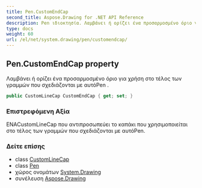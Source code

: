 ```yaml
---
title: Pen.CustomEndCap
second_title: Aspose.Drawing for .NET API Reference
description: Pen ιδιοκτησία. Λαμβάνει ή ορίζει ένα προσαρμοσμένο όριο για χρήση στο τέλος των γραμμών που σχεδιάζονται με αυτόPen .
type: docs
weight: 60
url: /el/net/system.drawing/pen/customendcap/
---
```

## Pen.CustomEndCap property

Λαμβάνει ή ορίζει ένα προσαρμοσμένο όριο για χρήση στο τέλος των γραμμών που σχεδιάζονται με αυτόPen .

```csharp
public CustomLineCap CustomEndCap { get; set; }
```

### Επιστρεφόμενη Αξία

ΕΝΑCustomLineCap που αντιπροσωπεύει το καπάκι που χρησιμοποιείται στο τέλος των γραμμών που σχεδιάζονται με αυτόPen.

### Δείτε επίσης

* class [CustomLineCap](../../../system.drawing.drawing2d/customlinecap/)
* class [Pen](../)
* χώρος ονομάτων [System.Drawing](../../pen/)
* συνέλευση [Aspose.Drawing](../../../)


